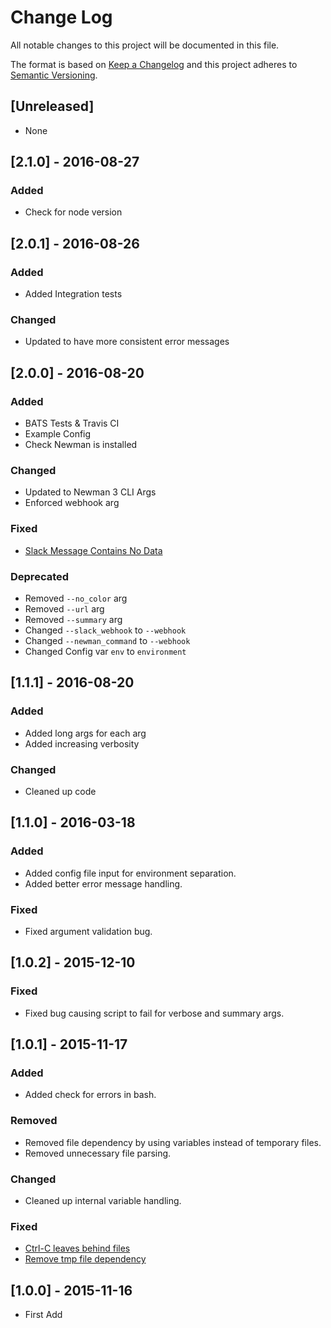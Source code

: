 # Change Log
All notable changes to this project will be documented in this file.

The format is based on [Keep a Changelog](http://keepachangelog.com/) 
and this project adheres to [Semantic Versioning](http://semver.org/).

## [Unreleased]
- None

## [2.1.0] - 2016-08-27

### Added
- Check for node version

## [2.0.1] - 2016-08-26

### Added
- Added Integration tests

### Changed
- Updated to have more consistent error messages

## [2.0.0] - 2016-08-20

### Added
- BATS Tests & Travis CI
- Example Config
- Check Newman is installed

### Changed
- Updated to Newman 3 CLI Args
- Enforced webhook arg

### Fixed
- [Slack Message Contains No Data](https://github.com/cameronoxley/Newman-to-Slack/issues/7)

### Deprecated
- Removed `--no_color` arg
- Removed `--url` arg
- Removed `--summary` arg
- Changed `--slack_webhook` to `--webhook`
- Changed `--newman_command` to `--webhook`
- Changed Config var `env` to `environment`

## [1.1.1] - 2016-08-20

### Added
- Added long args for each arg
- Added increasing verbosity

### Changed
- Cleaned up code

## [1.1.0] - 2016-03-18

### Added
- Added config file input for environment separation.
- Added better error message handling.

### Fixed
- Fixed argument validation bug.

## [1.0.2] - 2015-12-10

### Fixed
- Fixed bug causing script to fail for verbose and summary args.

## [1.0.1] - 2015-11-17

### Added
- Added check for errors in bash.

### Removed
- Removed file dependency by using variables instead of temporary files.
- Removed unnecessary file parsing.

### Changed
- Cleaned up internal variable handling.

### Fixed
- [Ctrl-C leaves behind files](https://github.com/cameronoxley/Newman-to-Slack/issues/1)
- [Remove tmp file dependency](https://github.com/cameronoxley/Newman-to-Slack/issues/2)

## [1.0.0] - 2015-11-16
- First Add



